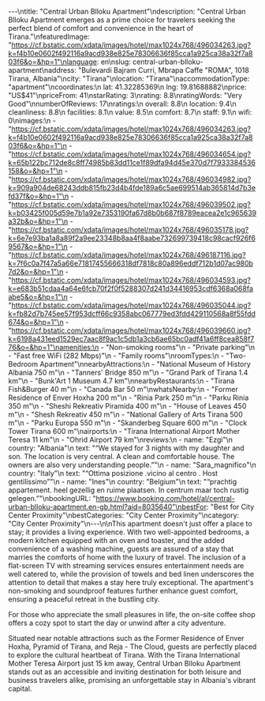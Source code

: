 ---\ntitle: "Central Urban Blloku Apartment"\ndescription: "Central Urban Blloku Apartment emerges as a prime choice for travelers seeking the perfect blend of comfort and convenience in the heart of Tirana."\nfeaturedImage: "https://cf.bstatic.com/xdata/images/hotel/max1024x768/496034263.jpg?k=f4b10e0602f492116a9acd938e825e78306636f85cca1a925ca38a32f7a803f6&o=&hp=1"\nlanguage: en\nslug: central-urban-blloku-apartment\naddress: "Bulevardi Bajram Curri, Mbrapa Caffe \"ROMA\", 1018 Tirana, Albania"\ncity: "Tirana"\nlocation: "Tirana"\naccommodationType: "apartment"\ncoordinates:\n  lat: 41.32285369\n  lng: 19.81688882\nprice: "US$41"\npriceFrom: 41\nstarRating: 3\nrating: 8.8\nratingWords: "Very Good"\nnumberOfReviews: 17\nratings:\n  overall: 8.8\n  location: 9.4\n  cleanliness: 8.8\n  facilities: 8.1\n  value: 8.5\n  comfort: 8.7\n  staff: 9.1\n  wifi: 0\nimages:\n  - "https://cf.bstatic.com/xdata/images/hotel/max1024x768/496034263.jpg?k=f4b10e0602f492116a9acd938e825e78306636f85cca1a925ca38a32f7a803f6&o=&hp=1"\n  - "https://cf.bstatic.com/xdata/images/hotel/max1024x768/496034654.jpg?k=65b122bc712de8c8ff74985b83dd11ce1f89dfa94d45e370d7f7933384536158&o=&hp=1"\n  - "https://cf.bstatic.com/xdata/images/hotel/max1024x768/496034982.jpg?k=909a904de68243ddb815fb23d4b4fde189a6c5ae699514ab365814d7b3efd37f&o=&hp=1"\n  - "https://cf.bstatic.com/xdata/images/hotel/max1024x768/496039502.jpg?k=b03425f005d59e7b1a92e7353190fa67d8b0b687f8789eacea2e1c965639a32b&o=&hp=1"\n  - "https://cf.bstatic.com/xdata/images/hotel/max1024x768/496035178.jpg?k=6e7e93ba1a8a89f2a9ee23348b8aa4f8aabe732699739418c98cacf926f69567&o=&hp=1"\n  - "https://cf.bstatic.com/xdata/images/hotel/max1024x768/496187116.jpg?k=7f6c0a7f47a5a66e71817455666318df7818c80a896eddf712b1d07ac980b7d2&o=&hp=1"\n  - "https://cf.bstatic.com/xdata/images/hotel/max1024x768/496034593.jpg?k=e683b51cdaa4a64e6fcb70f2f0f5288307d241d34416953cdf6368a068faabe5&o=&hp=1"\n  - "https://cf.bstatic.com/xdata/images/hotel/max1024x768/496035044.jpg?k=fb82d7b745ee57f953dcff66c9358abc067779ed3fdd429110568a8f55fdd674&o=&hp=1"\n  - "https://cf.bstatic.com/xdata/images/hotel/max1024x768/496039660.jpg?k=6198a431eed1529ec7aac8f9ac1c5db1a3cb6ae65bc0adf41a6ff8cea858f776&o=&hp=1"\namenities:\n  - "Non-smoking rooms"\n  - "Private parking"\n  - "Fast free WiFi (282 Mbps)"\n  - "Family rooms"\nroomTypes:\n  - "Two-Bedroom Apartment"\nnearbyAttractions:\n  - "National Museum of History Albania 750 m"\n  - "Tanners' Bridge 850 m"\n  - "Grand Park of Tirana 1.4 km"\n  - "Bunk'Art 1 Museum 4.7 km"\nnearbyRestaurants:\n  - "Tirana Fish&Burger 40 m"\n  - "Canada Bar 50 m"\nwhatsNearby:\n  - "Former Residence of Enver Hoxha 200 m"\n  - "Rinia Park 250 m"\n  - "Parku Rinia 350 m"\n  - "Sheshi Rekreativ Piramida 400 m"\n  - "House of Leaves 450 m"\n  - "Shesh Rekreativ 450 m"\n  - "National Gallery of Arts Tirana 500 m"\n  - "Parku Europa 550 m"\n  - "Skanderbeg Square 600 m"\n  - "Clock Tower Tirana 600 m"\nairports:\n  - "Tirana International Airport Mother Teresa 11 km"\n  - "Ohrid Airport 79 km"\nreviews:\n  - name: "Ezgi"\n    country: "Albania"\n    text: "“We stayed for 3 nights with my daughter and son. The location is very central. A clean and comfortable house. The owners are also very understanding people.”"\n  - name: "Sara_magnifico"\n    country: "Italy"\n    text: "“Ottima posizione .vicino al centro . Host gentilissimo”"\n  - name: "Ines"\n    country: "Belgium"\n    text: "“prachtig appartement. heel gezellig en ruime plaatsen. In centrum maar toch rustig gelegen.”"\nbookingURL: "https://www.booking.com/hotel/al/central-urban-blloku-apartment.en-gb.html?aid=8035640"\nbestFor: "Best for City Center Proximity"\nbestCategories: "City Center Proximity"\ncategory: "City Center Proximity"\n---\n\nThis apartment doesn't just offer a place to stay; it provides a living experience. With two well-appointed bedrooms, a modern kitchen equipped with an oven and toaster, and the added convenience of a washing machine, guests are assured of a stay that marries the comforts of home with the luxury of travel. The inclusion of a flat-screen TV with streaming services ensures entertainment needs are well catered to, while the provision of towels and bed linen underscores the attention to detail that makes a stay here truly exceptional. The apartment's non-smoking and soundproof features further enhance guest comfort, ensuring a peaceful retreat in the bustling city.

For those who appreciate the small pleasures in life, the on-site coffee shop offers a cozy spot to start the day or unwind after a city adventure. 

Situated near notable attractions such as the Former Residence of Enver Hoxha, Pyramid of Tirana, and Reja - The Cloud, guests are perfectly placed to explore the cultural heartbeat of Tirana. With the Tirana International Mother Teresa Airport just 15 km away, Central Urban Blloku Apartment stands out as an accessible and inviting destination for both leisure and business travelers alike, promising an unforgettable stay in Albania's vibrant capital.